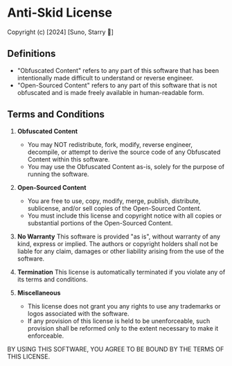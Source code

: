 # Anti-Skid License

Copyright (c) [2024] [Suno, Starry 💫]

## Definitions

- "Obfuscated Content" refers to any part of this software that has been intentionally made difficult to understand or reverse engineer.
- "Open-Sourced Content" refers to any part of this software that is not obfuscated and is made freely available in human-readable form.

## Terms and Conditions

1. **Obfuscated Content**
   - You may NOT redistribute, fork, modify, reverse engineer, decompile, or attempt to derive the source code of any Obfuscated Content within this software.
   - You may use the Obfuscated Content as-is, solely for the purpose of running the software.

2. **Open-Sourced Content**
   - You are free to use, copy, modify, merge, publish, distribute, sublicense, and/or sell copies of the Open-Sourced Content.
   - You must include this license and copyright notice with all copies or substantial portions of the Open-Sourced Content.

3. **No Warranty**
   This software is provided "as is", without warranty of any kind, express or implied. The authors or copyright holders shall not be liable for any claim, damages or other liability arising from the use of the software.

4. **Termination**
   This license is automatically terminated if you violate any of its terms and conditions.

5. **Miscellaneous**
   - This license does not grant you any rights to use any trademarks or logos associated with the software.
   - If any provision of this license is held to be unenforceable, such provision shall be reformed only to the extent necessary to make it enforceable.

BY USING THIS SOFTWARE, YOU AGREE TO BE BOUND BY THE TERMS OF THIS LICENSE.
